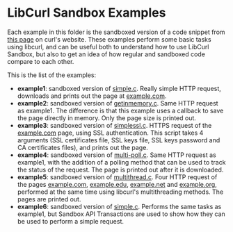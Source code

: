 # LibCurl Sandbox Examples

Each example in this folder is the sandboxed version of a code snippet from [this page](https://curl.haxx.se/libcurl/c/example.html) on curl's website. These examples perform some basic tasks using libcurl, and can be useful both to understand how to use LibCurl Sandbox, but also to get an idea of how regular and sandboxed code compare to each other.

This is the list of the examples:

- **example1**: sandboxed version of [simple.c](https://curl.haxx.se/libcurl/c/simple.html). Really simple HTTP request, downloads and prints out the page at [example.com](http://example.com).
- **example2**: sandboxed version of [getinmemory.c](https://curl.haxx.se/libcurl/c/getinmemory.html). Same HTTP request as example1. The difference is that this example uses a callback to save the page directly in memory. Only the page size is printed out.
- **example3**: sandboxed version of [simplessl.c](https://curl.haxx.se/libcurl/c/simplessl.html). HTTPS request of the [example.com](https://example.com) page, using SSL authentication. This script takes 4 arguments (SSL certificates file, SSL keys file, SSL keys password and CA certificates files), and prints out the page.
- **example4**: sandboxed version of [multi-poll.c](https://curl.haxx.se/libcurl/c/multi-poll.html). Same HTTP request as example1, with the addition of a polling method that can be used to track the status of the request. The page is printed out after it is downloaded.
- **example5**: sandboxed version of [multithread.c](https://curl.haxx.se/libcurl/c/multithread.html). Four HTTP request of the pages [example.com](http://example.com), [example.edu](http://example.edu), [example.net](http://example.net) and [example.org](http://example.org), performed at the same time using libcurl's multithreading methods. The pages are printed out.
- **example6**: sandboxed version of [simple.c](https://curl.haxx.se/libcurl/c/simple.html). Performs the same tasks as example1, but Sandbox API Transactions are used to show how they can be used to perform a simple request.
